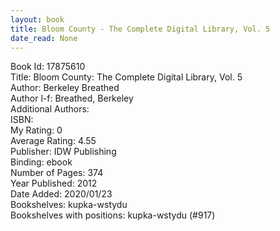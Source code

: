 ```yaml
---
layout: book
title: Bloom County - The Complete Digital Library, Vol. 5
date_read: None
---
```


Book Id: 17875610<br />
Title: Bloom County: The Complete Digital Library, Vol. 5<br />
Author: Berkeley Breathed<br />
Author l-f: Breathed, Berkeley<br />
Additional Authors: <br />
ISBN: <br />
My Rating: 0<br />
Average Rating: 4.55<br />
Publisher: IDW Publishing<br />
Binding: ebook<br />
Number of Pages: 374<br />
Year Published: 2012<br />
Date Added: 2020/01/23<br />
Bookshelves: kupka-wstydu<br />
Bookshelves with positions: kupka-wstydu (#917)<br />

